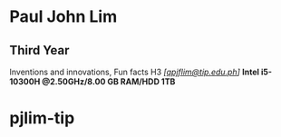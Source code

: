 # Paul John Lim 
## **Third Year** 
Inventions and innovations, Fun facts H3
_[qpjflim@tip.edu.ph]_
**Intel i5-10300H @2.50GHz/8.00 GB RAM/HDD 1TB**
# pjlim-tip
